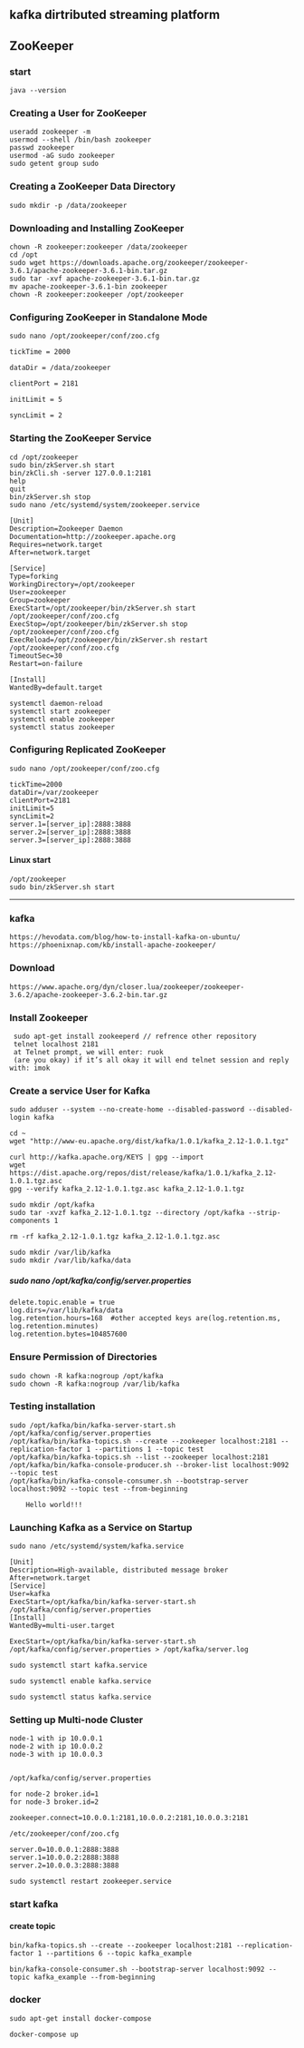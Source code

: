 ## kafka dirtributed streaming platform

## ZooKeeper
### start
````
java --version
````

### Creating a User for ZooKeeper
````
useradd zookeeper -m
usermod --shell /bin/bash zookeeper
passwd zookeeper
usermod -aG sudo zookeeper
sudo getent group sudo
````

### Creating a ZooKeeper Data Directory
````
sudo mkdir -p /data/zookeeper
````

### Downloading and Installing ZooKeeper
`````
chown -R zookeeper:zookeeper /data/zookeeper
cd /opt
sudo wget https://downloads.apache.org/zookeeper/zookeeper-3.6.1/apache-zookeeper-3.6.1-bin.tar.gz
sudo tar -xvf apache-zookeeper-3.6.1-bin.tar.gz
mv apache-zookeeper-3.6.1-bin zookeeper
chown -R zookeeper:zookeeper /opt/zookeeper
`````

### Configuring ZooKeeper in Standalone Mode
````
sudo nano /opt/zookeeper/conf/zoo.cfg
````
````
tickTime = 2000

dataDir = /data/zookeeper

clientPort = 2181

initLimit = 5

syncLimit = 2
````

### Starting the ZooKeeper Service
````
cd /opt/zookeeper
sudo bin/zkServer.sh start
bin/zkCli.sh -server 127.0.0.1:2181
help
quit
bin/zkServer.sh stop
sudo nano /etc/systemd/system/zookeeper.service
````
````
[Unit]
Description=Zookeeper Daemon
Documentation=http://zookeeper.apache.org
Requires=network.target
After=network.target

[Service]    
Type=forking
WorkingDirectory=/opt/zookeeper
User=zookeeper
Group=zookeeper
ExecStart=/opt/zookeeper/bin/zkServer.sh start /opt/zookeeper/conf/zoo.cfg
ExecStop=/opt/zookeeper/bin/zkServer.sh stop /opt/zookeeper/conf/zoo.cfg
ExecReload=/opt/zookeeper/bin/zkServer.sh restart /opt/zookeeper/conf/zoo.cfg
TimeoutSec=30
Restart=on-failure

[Install]
WantedBy=default.target
````

````
systemctl daemon-reload
systemctl start zookeeper
systemctl enable zookeeper
systemctl status zookeeper
````

### Configuring Replicated ZooKeeper
````
sudo nano /opt/zookeeper/conf/zoo.cfg
````

````
tickTime=2000
dataDir=/var/zookeeper
clientPort=2181
initLimit=5
syncLimit=2
server.1=[server_ip]:2888:3888
server.2=[server_ip]:2888:3888
server.3=[server_ip]:2888:3888
````

#### Linux start
````
/opt/zookeeper
sudo bin/zkServer.sh start

````


***********************************


### kafka 
````
https://hevodata.com/blog/how-to-install-kafka-on-ubuntu/
https://phoenixnap.com/kb/install-apache-zookeeper/
````

### Download
````
https://www.apache.org/dyn/closer.lua/zookeeper/zookeeper-3.6.2/apache-zookeeper-3.6.2-bin.tar.gz

````

### Install Zookeeper
````
 sudo apt-get install zookeeperd // refrence other repository
 telnet localhost 2181
 at Telnet prompt, we will enter: ruok
 (are you okay) if it’s all okay it will end telnet session and reply with: imok
````

### Create a service User for Kafka
````
sudo adduser --system --no-create-home --disabled-password --disabled-login kafka

cd ~
wget "http://www-eu.apache.org/dist/kafka/1.0.1/kafka_2.12-1.0.1.tgz"

curl http://kafka.apache.org/KEYS | gpg --import
wget https://dist.apache.org/repos/dist/release/kafka/1.0.1/kafka_2.12-1.0.1.tgz.asc
gpg --verify kafka_2.12-1.0.1.tgz.asc kafka_2.12-1.0.1.tgz

sudo mkdir /opt/kafka
sudo tar -xvzf kafka_2.12-1.0.1.tgz --directory /opt/kafka --strip-components 1

rm -rf kafka_2.12-1.0.1.tgz kafka_2.12-1.0.1.tgz.asc

sudo mkdir /var/lib/kafka
sudo mkdir /var/lib/kafka/data
````

##### sudo nano /opt/kafka/config/server.properties
````
delete.topic.enable = true
log.dirs=/var/lib/kafka/data
log.retention.hours=168  #other accepted keys are(log.retention.ms, log.retention.minutes) 
log.retention.bytes=104857600
````

### Ensure Permission of Directories
````
sudo chown -R kafka:nogroup /opt/kafka
sudo chown -R kafka:nogroup /var/lib/kafka
````

### Testing installation
````
sudo /opt/kafka/bin/kafka-server-start.sh /opt/kafka/config/server.properties
/opt/kafka/bin/kafka-topics.sh --create --zookeeper localhost:2181 --replication-factor 1 --partitions 1 --topic test
/opt/kafka/bin/kafka-topics.sh --list --zookeeper localhost:2181
/opt/kafka/bin/kafka-console-producer.sh --broker-list localhost:9092 --topic test
/opt/kafka/bin/kafka-console-consumer.sh --bootstrap-server localhost:9092 --topic test --from-beginning

    Hello world!!!

````

### Launching Kafka as a Service on Startup
````
sudo nano /etc/systemd/system/kafka.service
````
````
[Unit]
Description=High-available, distributed message broker
After=network.target
[Service]
User=kafka
ExecStart=/opt/kafka/bin/kafka-server-start.sh /opt/kafka/config/server.properties
[Install]
WantedBy=multi-user.target
````

````
ExecStart=/opt/kafka/bin/kafka-server-start.sh /opt/kafka/config/server.properties > /opt/kafka/server.log

sudo systemctl start kafka.service

sudo systemctl enable kafka.service

sudo systemctl status kafka.service

````

### Setting up Multi-node Cluster
````
node-1 with ip 10.0.0.1
node-2 with ip 10.0.0.2
node-3 with ip 10.0.0.3


/opt/kafka/config/server.properties

for node-2 broker.id=1
for node-3 broker.id=2

zookeeper.connect=10.0.0.1:2181,10.0.0.2:2181,10.0.0.3:2181

/etc/zookeeper/conf/zoo.cfg

server.0=10.0.0.1:2888:3888
server.1=10.0.0.2:2888:3888
server.2=10.0.0.3:2888:3888

sudo systemctl restart zookeeper.service
````




### start kafka

#### create topic
````
bin/kafka-topics.sh --create --zookeeper localhost:2181 --replication-factor 1 --partitions 6 --topic kafka_example

bin/kafka-console-consumer.sh --bootstrap-server localhost:9092 --topic kafka_example --from-beginning
````

### docker
````
sudo apt-get install docker-compose

docker-compose up
````